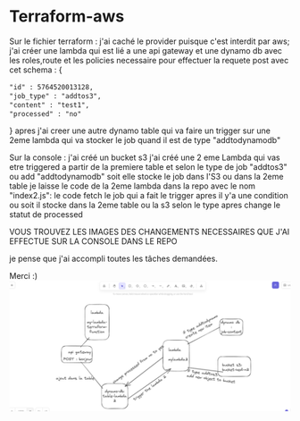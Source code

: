 ﻿# Terraform-aws
Sur le fichier terraform :
j'ai caché le provider puisque c'est interdit par aws;
j'ai créer une lambda qui est lié a une api gateway et une dynamo db avec les roles,route et les policies necessaire pour effectuer la requete post avec cet schema :
{
    
    "id" : 5764520013128,
    "job_type" : "addtos3",
    "content" : "test1",
    "processed" : "no"
}
apres j'ai creer une autre dynamo table qui va faire un trigger sur une 2eme lambda qui va stocker le job quand il est de type "addtodynamodb"

Sur la console :
j'ai créé un bucket s3
j'ai créé une 2 eme Lambda qui vas etre triggered a partir de la premiere table 
et selon le type de job "addtos3" ou add "addtodynamodb" soit elle stocke le job dans l'S3 ou dans la 2eme table
je laisse le code de la 2eme lambda dans la repo avec le nom "index2.js": 
le code fetch le job qui a fait le trigger 
apres il y'a une condition ou soit il stocke dans la 2eme table ou la s3 selon le type
apres change le statut de processed


VOUS TROUVEZ LES IMAGES DES CHANGEMENTS NECESSAIRES QUE J'AI EFFECTUE SUR LA CONSOLE DANS LE REPO

je pense que j'ai accompli toutes les tâches demandées.

Merci :)
![Architecture](architecture.png)
